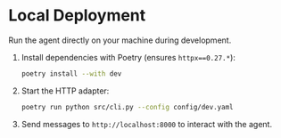 # Local Deployment

Run the agent directly on your machine during development.

1. Install dependencies with Poetry (ensures `httpx==0.27.*`):
   ```bash
   poetry install --with dev
   ```
2. Start the HTTP adapter:
   ```bash
   poetry run python src/cli.py --config config/dev.yaml
   ```
3. Send messages to `http://localhost:8000` to interact with the agent.
